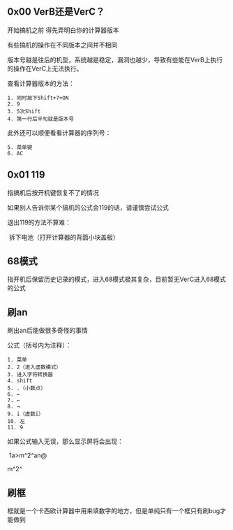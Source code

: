 ## 0x00 VerB还是VerC？

开始搞机之前 得先弄明白你的计算器版本

有些搞机的操作在不同版本之间并不相同

版本号越是往后的机型，系统越是稳定，漏洞也越少，导致有些能在VerB上执行的操作在VerC上无法执行。

查看计算器版本的方法：

 	1. 同时按下Shift+7+ON
 	2. 9
 	3. 5次Shift
 	4. 第一行后半句就是版本号

此外还可以顺便看看计算器的序列号：

	5. 菜单键
 	6. AC



## 0x01 119

指搞机后按开机键恢复不了的情况

如果别人告诉你某个搞机的公式会119的话，请谨慎尝试公式

退出119的方法不算难：

​	拆下电池（打开计算器的背面小块盖板）



## 68模式

指开机后保留历史记录的模式，进入68模式极其复杂，目前暂无VerC进入68模式的公式



## 刷an

刷出an后能做很多奇怪的事情

公式（括号内为注释）：

	1. 菜单
 	2. 2（进入虚数模式）
 	3. 进入字符转换器
 	4. shift
 	5. .（小数点）
 	6. ←
 	7. ←
 	8. →
 	9. i（虚数i）
 	10. 左
 	11. 9

如果公式输入无误，那么显示屏将会出现：

​	1a>m^2^an@

m^2^



## 刷框

框就是一个卡西欧计算器中用来填数字的地方，但是单纯只有一个框只有刷bug才能做到

